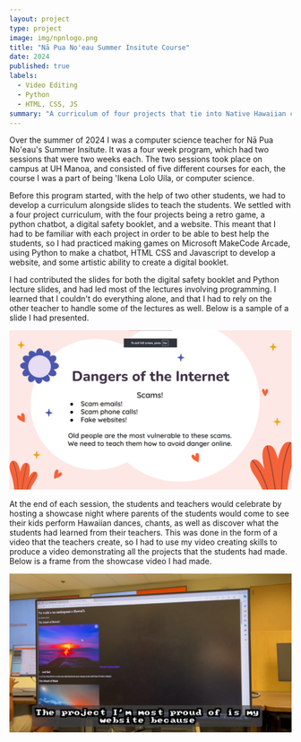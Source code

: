 ```yaml
---
layout: project
type: project
image: img/npnlogo.png
title: "Nā Pua No'eau Summer Insitute Course"
date: 2024
published: true
labels:
  - Video Editing
  - Python
  - HTML, CSS, JS
summary: "A curriculum of four projects that tie into Native Hawaiian culture and history"
---
```


Over the summer of 2024 I was a computer science teacher for Nā Pua No'eau's Summer Insitute. It was a four week program, which had two sessions that were two weeks each. The two sessions took place on campus at UH Manoa, and consisted of five different courses for each, the course I was a part of being 'Ikena Lolo Uila, or computer science. 

Before this program started, with the help of two other students, we had to develop a curriculum alongside slides to teach the students. We settled with a four project curriculum, with the four projects being a retro game, a python chatbot, a digital safety booklet, and a website. This meant that I had to be familiar with each project in order to be able to best help the students, so I had practiced making games on Microsoft MakeCode Arcade, using Python to make a chatbot, HTML CSS and Javascript to develop a website, and some artistic ability to create a digital booklet.

I had contributed the slides for both the digital safety booklet and Python lecture slides, and had led most of the lectures involving programming. I learned that I couldn't do everything alone, and that I had to rely on the other teacher to handle some of the lectures as well. Below is a sample of a slide I had presented.

<img class="img-fluid" src="../img/SummerSlide.png">

At the end of each session, the students and teachers would celebrate by hosting a showcase night where parents of the students would come to see their kids perform Hawaiian dances, chants, as well as discover what the students had learned from their teachers. This was done in the form of a video that the teachers create, so I had to use my video creating skills to produce a video demonstrating all the projects that the students had made. Below is a frame from the showcase video I had made.

<img class="img-fluid" src="../img/StudentWebsite.png">

